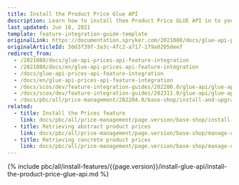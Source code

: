 ```yaml
---
title: Install the Product Price Glue API
description: Learn how to install thee Product Price GLUE API in to your Spryker based projects.
last_updated: Jun 18, 2021
template: feature-integration-guide-template
originalLink: https://documentation.spryker.com/2021080/docs/glue-api-prices-api-feature-integration
originalArticleId: 50d3f39f-3a3c-4fc2-a717-179a0205dee7
redirect_from:
  - /2021080/docs/glue-api-prices-api-feature-integration
  - /2021080/docs/en/glue-api-prices-api-feature-integration
  - /docs/glue-api-prices-api-feature-integration
  - /docs/en/glue-api-prices-api-feature-integration
  - /docs/scos/dev/feature-integration-guides/202200.0/glue-api/glue-api-product-price-feature-integration.html
  - /docs/scos/dev/feature-integration-guides/202311.0/glue-api/glue-api-product-price-feature-integration.html  
  - /docs/pbc/all/price-management/202204.0/base-shop/install-and-upgrade/install-the-product-price-glue-api.html
related:
  - title: Install the Prices feature
    link: docs/pbc/all/price-management/page.version/base-shop/install-and-upgrade/install-features/install-the-prices-feature.html
  - title: Retrieving abstract product prices
    link: docs/pbc/all/price-management/page.version/base-shop/manage-using-glue-api/glue-api-retrieve-abstract-product-prices.html
  - title: Retrieving concrete product prices
    link: docs/pbc/all/price-management/page.version/base-shop/manage-using-glue-api/glue-api-retrieve-concrete-product-prices.html
---
```


{% include pbc/all/install-features/{{page.version}}/install-glue-api/install-the-product-price-glue-api.md %} <!-- To edit, see /_includes/pbc/all/install-features/202311.0/install-glue-api/install-the-product-price-glue-api.md -->
